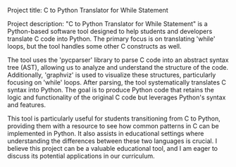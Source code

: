 Project title: C to Python Translator for While Statement

 Project description:
"C to Python Translator for While Statement" is a Python-based software tool designed to help students and developers translate C code into Python. 
The primary focus is on translating 'while' loops, but the tool handles some other C constructs as well.

The tool uses the 'pycparser' library to parse C code into an abstract syntax tree (AST), allowing us to analyze and understand the structure of the code. Additionally, 'graphviz' is used to visualize these structures, particularly focusing on 'while' loops.
After parsing, the tool systematically translates C syntax into Python. The goal is to produce Python code that retains the logic and functionality of the original C code but leverages Python's syntax and features.

This tool is particularly useful for students transitioning from C to Python, providing them with a resource to see how common patterns in C can be implemented in Python. It also assists in educational settings where understanding the differences between these two languages is crucial.
I believe this project can be a valuable educational tool, and I am eager to discuss its potential applications in our curriculum.
